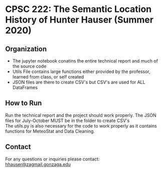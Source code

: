 # CPSC 222: The Semantic Location History of Hunter Hauser (Summer 2020)
## Organization
* The jupyter notebook conatins the entire technical report and much of the source code 
* Utils File contains large functions either provided by the professor, learned from class, or self created
* JSON files are there to create CSV's but CSV's are used for ALL DataFrames 
## How to Run
Run the technical report and the project should work properly. The JSON files for July-October MUST be in the folder to create CSV's   
The utils.py is also necessary for the code to work properly as it contains functions for MeteoStat and Data Cleaning. 
## Contact 
For any questions or inquiries please contact: hhauser@zagmail.gonzaga.edu
